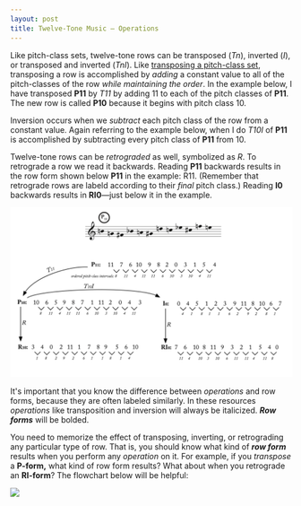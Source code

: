 ```yaml
---
layout: post
title: Twelve-Tone Music — Operations
---
```


Like pitch-class sets, twelve-tone rows can be transposed (_Tn_), inverted (_I_), or transposed and inverted (_TnI_). Like [transposing a pitch-class set](transposition.html), transposing a row is accomplished by _adding_ a constant value to all of the pitch-classes of the row _while maintaining the order_. In the example below, I have transposed **P11** by _T11_ by adding 11 to each of the pitch classes of **P11**. The new row is called **P10** because it begins with pitch class 10.

Inversion occurs when we _subtract_ each pitch class of the row from a constant value. Again referring to the example below, when I do _T10I_ of **P11** is accomplished by subtracting every pitch class of **P11** from 10.

Twelve-tone rows can be _retrograded_ as well, symbolized as _R_. To retrograde a row we read it backwards. Reading **P11** backwards results in the row form shown below **P11** in the example: R11. (Remember that retrograde rows are labeld according to their _final_ pitch class.) Reading **I0** backwards results in **RI0**—just below it in the example.

![](Graphics/postTonal/operations.png)

It's important that you know the difference between _operations_ and row forms, because they are often labeled similarly. In these resources _operations_ like transposition and inversion will always be italicized. **_Row forms_** will be bolded.

You need to memorize the effect of transposing, inverting, or retrograding any particular type of row. That is, you should know what kind of **_row form_** results when you perform any _operation_ on it. For example, if you _transpose_ a **P-form,** what kind of row form results? What about when you retrograde an **RI-form**? The flowchart below will be helpful:

![](Graphics/postTonal/abstractedRowClass.png)
